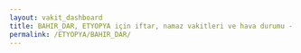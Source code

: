 ```yaml
---
layout: vakit_dashboard
title: BAHIR_DAR, ETYOPYA için iftar, namaz vakitleri ve hava durumu - ilçe/eyalet seç
permalink: /ETYOPYA/BAHIR_DAR/
---
```


<script type="text/javascript">
  var GLOBAL_COUNTRY = 'ETYOPYA';
  var GLOBAL_CITY = 'BAHIR_DAR';
  var GLOBAL_STATE = '';
  var lat = 72;
  var lon = 21;
</script>

